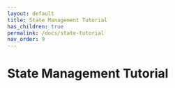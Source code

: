 ```yaml
---
layout: default
title: State Management Tutorial
has_children: true
permalink: /docs/state-tutorial
nav_order: 9
---
```


# State Management Tutorial